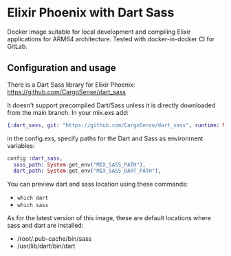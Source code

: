 # Elixir Phoenix with Dart Sass
Docker image suitable for local development and compiling Elixir applications for ARM64 architecture.
Tested with docker-in-docker CI for GitLab.

## Configuration and usage
There is a Dart Sass library for Elixir Phoenix:
https://github.com/CargoSense/dart_sass

It doesn't support precompiled Dart/Sass unless it is directly downloaded from the main branch.
In your mix.exs add:
```elixir
{:dart_sass, git: "https://github.com/CargoSense/dart_sass", runtime: Mix.env() == :dev}
```
in the config.exs, specify paths for the Dart and Sass as environment variables:

```elixir
config :dart_sass,
  sass_path: System.get_env("MIX_SASS_PATH"),
  dart_path: System.get_env("MIX_SASS_DART_PATH"),
```

You can preview dart and sass location using these commands:
- `which dart`
- `which sass`

As for the latest version of this image, these are default locations where sass and dart are installed:
- /root/.pub-cache/bin/sass
- /usr/lib/dart/bin/dart
